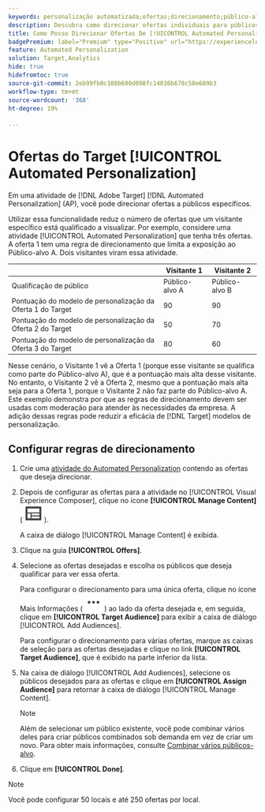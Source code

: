```yaml
---
keywords: personalização automatizada;ofertas;direcionamento;público-alvo;regras de direcionamento;direcionamento
description: Descubra como direcionar ofertas individuais para públicos específicos usando atividades de [!UICONTROL Automated Personalization] (AP).
title: Como Posso Direcionar Ofertas De [!UICONTROL Automated Personalization]?
badgePremium: label="Premium" type="Positive" url="https://experienceleague.adobe.com/docs/target/using/introduction/intro.html?lang=en#premium newtab=true" tooltip="Consulte o que está incluído no Target Premium."
feature: Automated Personalization
solution: Target,Analytics
hide: true
hidefromtoc: true
source-git-commit: 2eb99fb0c108b600d098fc14036b678c50e689b3
workflow-type: tm+mt
source-wordcount: '368'
ht-degree: 19%

---
```


# Ofertas do Target [!UICONTROL Automated Personalization]

Em uma atividade de [!DNL Adobe Target] [!DNL Automated Personalization] (AP), você pode direcionar ofertas a públicos específicos.

Utilizar essa funcionalidade reduz o número de ofertas que um visitante específico está qualificado a visualizar. Por exemplo, considere uma atividade [!UICONTROL Automated Personalization] que tenha três ofertas. A oferta 1 tem uma regra de direcionamento que limita a exposição ao Público-alvo A. Dois visitantes viram essa atividade.

| | Visitante 1 | Visitante 2 |
|--- |--- |--- |
| Qualificação de público | Público-alvo A | Público-alvo B |
| Pontuação do modelo de personalização da Oferta 1 do Target | 90 | 90 |
| Pontuação do modelo de personalização da Oferta 2 do Target | 50 | 70 |
| Pontuação do modelo de personalização da Oferta 3 do Target | 80 | 60 |

Nesse cenário, o Visitante 1 vê a Oferta 1 (porque esse visitante se qualifica como parte do Público-alvo A), que é a pontuação mais alta desse visitante. No entanto, o Visitante 2 vê a Oferta 2, mesmo que a pontuação mais alta seja para a Oferta 1, porque o Visitante 2 não faz parte do Público-alvo A. Este exemplo demonstra por que as regras de direcionamento devem ser usadas com moderação para atender às necessidades da empresa. A adição dessas regras pode reduzir a eficácia de [!DNL Target] modelos de personalização.

## Configurar regras de direcionamento

1. Crie uma [atividade do Automated Personalization](/help/main/c-activities/t-automated-personalization/create-ap-activity.md) contendo as ofertas que deseja direcionar.
1. Depois de configurar as ofertas para a atividade no [!UICONTROL Visual Experience Composer], clique no ícone **[!UICONTROL Manage Content]** ( ![Ícone Gerenciar Conteúdo](/help/main/assets/icons/Experience.svg) ).

   A caixa de diálogo [!UICONTROL Manage Content] é exibida.

1. Clique na guia **[!UICONTROL Offers]**.

1. Selecione as ofertas desejadas e escolha os públicos que deseja qualificar para ver essa oferta.

   Para configurar o direcionamento para uma única oferta, clique no ícone Mais Informações ( ![Mais Informações](/help/main/assets/icons/MoreSmallList.svg) ) ao lado da oferta desejada e, em seguida, clique em **[!UICONTROL Target Audience]** para exibir a caixa de diálogo [!UICONTROL Add Audiences].

   Para configurar o direcionamento para várias ofertas, marque as caixas de seleção para as ofertas desejadas e clique no link **[!UICONTROL Target Audience]**, que é exibido na parte inferior da lista.

1. Na caixa de diálogo [!UICONTROL Add Audiences], selecione os públicos desejados para as ofertas e clique em **[!UICONTROL Assign Audience]** para retornar à caixa de diálogo [!UICONTROL Manage Content].

   >[!NOTE]
   >
   >Além de selecionar um público existente, você pode combinar vários deles para criar públicos combinados sob demanda em vez de criar um novo. Para obter mais informações, consulte [Combinar vários públicos-alvo](/help/main/c-target/combining-multiple-audiences.md#concept_A7386F1EA4394BD2AB72399C225981E5).

1. Clique em **[!UICONTROL Done]**.

>[!NOTE]
>
>Você pode configurar 50 locais e até 250 ofertas por local.